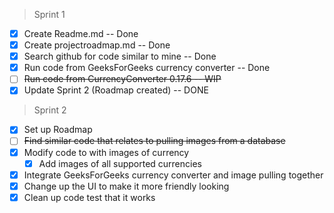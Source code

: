 > Sprint 1
- [x] Create Readme.md -- Done
- [x] Create projectroadmap.md -- Done
- [x] Search github for code similar to mine -- Done
- [x] Run code from GeeksForGeeks currency converter -- Done
- [ ] ~~Run code from CurrencyConverter 0.17.6 -- WIP~~
- [x] Update Sprint 2 (Roadmap created) -- DONE

> Sprint 2
- [x] Set up Roadmap 
- [ ] ~~Find similar code that relates to pulling images from a database~~
- [x] Modify code to with images of currency
  - [x] Add images of all supported currencies
- [x] Integrate GeeksForGeeks currency converter and image pulling together
- [x] Change up the UI to make it more friendly looking
- [x] Clean up code test that it works
